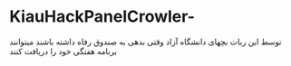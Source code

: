 # KiauHackPanelCrowler-
توسط این ربات بچهای دانشگاه آزاد وقتی بدهی به صندوق رفاه داشته باشند میتوانند برنامه هفتگی خود را دریافت کنند

